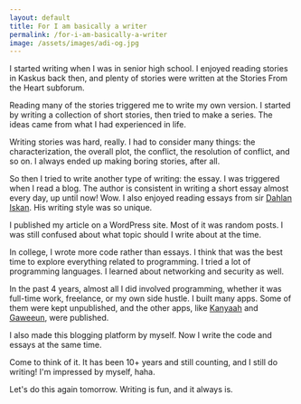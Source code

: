 ```yaml
---
layout: default
title: For I am basically a writer
permalink: /for-i-am-basically-a-writer
image: /assets/images/adi-og.jpg
---
```


I started writing when I was in senior high school. I enjoyed reading stories in Kaskus back then, and plenty of stories were written at the Stories From the Heart subforum.

Reading many of the stories triggered me to write my own version. I started by writing a collection of short stories, then tried to make a series. The ideas came from what I had experienced in life.

Writing stories was hard, really. I had to consider many things: the characterization, the overall plot, the conflict, the resolution of conflict, and so on. I always ended up making boring stories, after all.

So then I tried to write another type of writing: the essay. I was triggered when I read a blog. The author is consistent in writing a short essay almost every day, up until now! Wow. I also enjoyed reading essays from sir [Dahlan Iskan](https://dahlaniskan.wordpress.com). His writing style was so unique.

I published my article on a WordPress site. Most of it was random posts. I was still confused about what topic should I write about at the time.

In college, I wrote more code rather than essays. I think that was the best time to explore everything related to programming. I tried a lot of programming languages. I learned about networking and security as well.

In the past 4 years, almost all I did involved programming, whether it was full-time work, freelance, or my own side hustle. I built many apps. Some of them were kept unpublished, and the other apps, like [Kanyaah](https://kanyaah.com) and [Gaweeun](https://gaweeun.my.id), were published.

I also made this blogging platform by myself. Now I write the code and essays at the same time.

Come to think of it. It has been 10+ years and still counting, and I still do writing! I'm impressed by myself, haha.

Let's do this again tomorrow. Writing is fun, and it always is.

